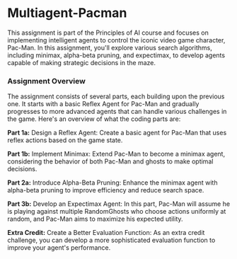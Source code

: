 # Multiagent-Pacman

This assignment is part of the Principles of AI course and focuses on implementing intelligent agents to control the iconic video game character, Pac-Man. In this assignment, you'll explore various search algorithms, including minimax, alpha-beta pruning, and expectimax, to develop agents capable of making strategic decisions in the maze.

### Assignment Overview
The assignment consists of several parts, each building upon the previous one. It starts with a basic Reflex Agent for Pac-Man and gradually progresses to more advanced agents that can handle various challenges in the game. Here's an overview of what the coding parts are:

**Part 1a:** Design a Reflex Agent: Create a basic agent for Pac-Man that uses reflex actions based on the game state.

**Part 1b:** Implement Minimax: Extend Pac-Man to become a minimax agent, considering the behavior of both Pac-Man and ghosts to make optimal decisions.

**Part 2a:** Introduce Alpha-Beta Pruning: Enhance the minimax agent with alpha-beta pruning to improve efficiency and reduce search space.

**Part 3b:** Develop an Expectimax Agent: In this part, Pac-Man will assume he is playing against multiple RandomGhosts who choose actions uniformly at random, and Pac-Man aims to maximize his expected utility.

**Extra Credit:** Create a Better Evaluation Function: As an extra credit challenge, you can develop a more sophisticated evaluation function to improve your agent's performance.
